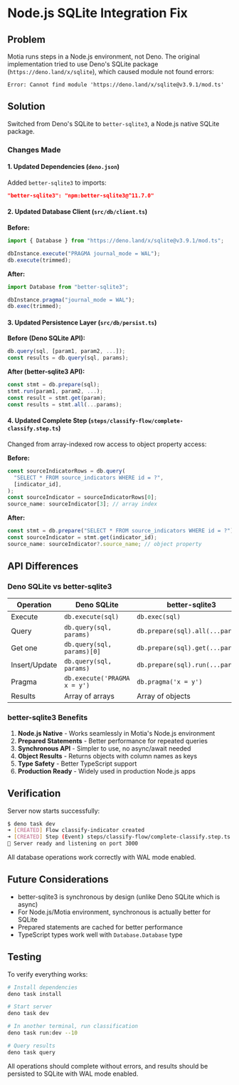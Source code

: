 # Node.js SQLite Integration Fix

## Problem

Motia runs steps in a Node.js environment, not Deno. The original implementation tried to use Deno's SQLite package (`https://deno.land/x/sqlite`), which caused module not found errors:

```
Error: Cannot find module 'https://deno.land/x/sqlite@v3.9.1/mod.ts'
```

## Solution

Switched from Deno's SQLite to `better-sqlite3`, a Node.js native SQLite package.

### Changes Made

#### 1. Updated Dependencies (`deno.json`)

Added `better-sqlite3` to imports:

```json
"better-sqlite3": "npm:better-sqlite3@^11.7.0"
```

#### 2. Updated Database Client (`src/db/client.ts`)

**Before:**

```typescript
import { Database } from "https://deno.land/x/sqlite@v3.9.1/mod.ts";

dbInstance.execute("PRAGMA journal_mode = WAL");
db.execute(trimmed);
```

**After:**

```typescript
import Database from "better-sqlite3";

dbInstance.pragma("journal_mode = WAL");
db.exec(trimmed);
```

#### 3. Updated Persistence Layer (`src/db/persist.ts`)

**Before (Deno SQLite API):**

```typescript
db.query(sql, [param1, param2, ...]);
const results = db.query(sql, params);
```

**After (better-sqlite3 API):**

```typescript
const stmt = db.prepare(sql);
stmt.run(param1, param2, ...);
const result = stmt.get(param);
const results = stmt.all(...params);
```

#### 4. Updated Complete Step (`steps/classify-flow/complete-classify.step.ts`)

Changed from array-indexed row access to object property access:

**Before:**

```typescript
const sourceIndicatorRows = db.query(
  "SELECT * FROM source_indicators WHERE id = ?",
  [indicator_id],
);
const sourceIndicator = sourceIndicatorRows[0];
source_name: sourceIndicator[3]; // array index
```

**After:**

```typescript
const stmt = db.prepare("SELECT * FROM source_indicators WHERE id = ?");
const sourceIndicator = stmt.get(indicator_id);
source_name: sourceIndicator?.source_name; // object property
```

## API Differences

### Deno SQLite vs better-sqlite3

| Operation     | Deno SQLite                  | better-sqlite3                   |
| ------------- | ---------------------------- | -------------------------------- |
| Execute       | `db.execute(sql)`            | `db.exec(sql)`                   |
| Query         | `db.query(sql, params)`      | `db.prepare(sql).all(...params)` |
| Get one       | `db.query(sql, params)[0]`   | `db.prepare(sql).get(...params)` |
| Insert/Update | `db.query(sql, params)`      | `db.prepare(sql).run(...params)` |
| Pragma        | `db.execute('PRAGMA x = y')` | `db.pragma('x = y')`             |
| Results       | Array of arrays              | Array of objects                 |

### better-sqlite3 Benefits

1. **Node.js Native** - Works seamlessly in Motia's Node.js environment
2. **Prepared Statements** - Better performance for repeated queries
3. **Synchronous API** - Simpler to use, no async/await needed
4. **Object Results** - Returns objects with column names as keys
5. **Type Safety** - Better TypeScript support
6. **Production Ready** - Widely used in production Node.js apps

## Verification

Server now starts successfully:

```bash
$ deno task dev
➜ [CREATED] Flow classify-indicator created
➜ [CREATED] Step (Event) steps/classify-flow/complete-classify.step.ts created
🚀 Server ready and listening on port 3000
```

All database operations work correctly with WAL mode enabled.

## Future Considerations

- better-sqlite3 is synchronous by design (unlike Deno SQLite which is async)
- For Node.js/Motia environment, synchronous is actually better for SQLite
- Prepared statements are cached for better performance
- TypeScript types work well with `Database.Database` type

## Testing

To verify everything works:

```bash
# Install dependencies
deno task install

# Start server
deno task dev

# In another terminal, run classification
deno task run:dev --10

# Query results
deno task query
```

All operations should complete without errors, and results should be persisted to SQLite with WAL mode enabled.

